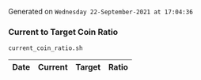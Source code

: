 Generated on `Wednesday 22-September-2021 at 17:04:36`

### Current to Target Coin Ratio
`current_coin_ratio.sh`

Date|Current|Target|Ratio
---|---|---|---
